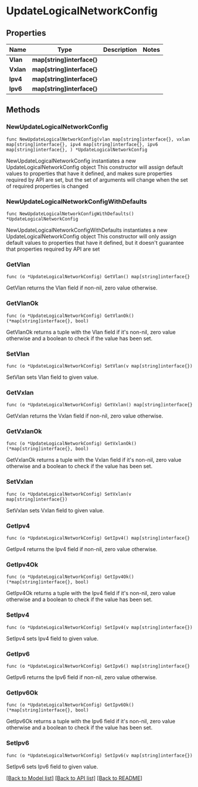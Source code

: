 # UpdateLogicalNetworkConfig

## Properties

Name | Type | Description | Notes
------------ | ------------- | ------------- | -------------
**Vlan** | **map[string]interface{}** |  | 
**Vxlan** | **map[string]interface{}** |  | 
**Ipv4** | **map[string]interface{}** |  | 
**Ipv6** | **map[string]interface{}** |  | 

## Methods

### NewUpdateLogicalNetworkConfig

`func NewUpdateLogicalNetworkConfig(vlan map[string]interface{}, vxlan map[string]interface{}, ipv4 map[string]interface{}, ipv6 map[string]interface{}, ) *UpdateLogicalNetworkConfig`

NewUpdateLogicalNetworkConfig instantiates a new UpdateLogicalNetworkConfig object
This constructor will assign default values to properties that have it defined,
and makes sure properties required by API are set, but the set of arguments
will change when the set of required properties is changed

### NewUpdateLogicalNetworkConfigWithDefaults

`func NewUpdateLogicalNetworkConfigWithDefaults() *UpdateLogicalNetworkConfig`

NewUpdateLogicalNetworkConfigWithDefaults instantiates a new UpdateLogicalNetworkConfig object
This constructor will only assign default values to properties that have it defined,
but it doesn't guarantee that properties required by API are set

### GetVlan

`func (o *UpdateLogicalNetworkConfig) GetVlan() map[string]interface{}`

GetVlan returns the Vlan field if non-nil, zero value otherwise.

### GetVlanOk

`func (o *UpdateLogicalNetworkConfig) GetVlanOk() (*map[string]interface{}, bool)`

GetVlanOk returns a tuple with the Vlan field if it's non-nil, zero value otherwise
and a boolean to check if the value has been set.

### SetVlan

`func (o *UpdateLogicalNetworkConfig) SetVlan(v map[string]interface{})`

SetVlan sets Vlan field to given value.


### GetVxlan

`func (o *UpdateLogicalNetworkConfig) GetVxlan() map[string]interface{}`

GetVxlan returns the Vxlan field if non-nil, zero value otherwise.

### GetVxlanOk

`func (o *UpdateLogicalNetworkConfig) GetVxlanOk() (*map[string]interface{}, bool)`

GetVxlanOk returns a tuple with the Vxlan field if it's non-nil, zero value otherwise
and a boolean to check if the value has been set.

### SetVxlan

`func (o *UpdateLogicalNetworkConfig) SetVxlan(v map[string]interface{})`

SetVxlan sets Vxlan field to given value.


### GetIpv4

`func (o *UpdateLogicalNetworkConfig) GetIpv4() map[string]interface{}`

GetIpv4 returns the Ipv4 field if non-nil, zero value otherwise.

### GetIpv4Ok

`func (o *UpdateLogicalNetworkConfig) GetIpv4Ok() (*map[string]interface{}, bool)`

GetIpv4Ok returns a tuple with the Ipv4 field if it's non-nil, zero value otherwise
and a boolean to check if the value has been set.

### SetIpv4

`func (o *UpdateLogicalNetworkConfig) SetIpv4(v map[string]interface{})`

SetIpv4 sets Ipv4 field to given value.


### GetIpv6

`func (o *UpdateLogicalNetworkConfig) GetIpv6() map[string]interface{}`

GetIpv6 returns the Ipv6 field if non-nil, zero value otherwise.

### GetIpv6Ok

`func (o *UpdateLogicalNetworkConfig) GetIpv6Ok() (*map[string]interface{}, bool)`

GetIpv6Ok returns a tuple with the Ipv6 field if it's non-nil, zero value otherwise
and a boolean to check if the value has been set.

### SetIpv6

`func (o *UpdateLogicalNetworkConfig) SetIpv6(v map[string]interface{})`

SetIpv6 sets Ipv6 field to given value.



[[Back to Model list]](../README.md#documentation-for-models) [[Back to API list]](../README.md#documentation-for-api-endpoints) [[Back to README]](../README.md)


